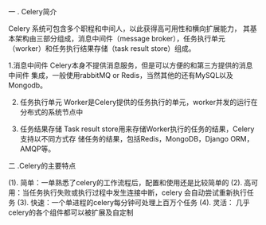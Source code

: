 一 . Celery简介

Celery 系统可包含多个职程和中间人，以此获得高可用性和横向扩展能力，
  其基本架构由三部分组成，消息中间件（message broker），任务执行单元
 （worker）和任务执行结果存储（task result store）组成。 

 1.消息中间件
    Celery本身不提供消息服务，但是可以方便的和第三方提供的消息中间件
    集成，一般使用rabbitMQ or Redis，当然其他的还有MySQL以及Mongodb。

2. 任务执行单元
   Worker是Celery提供的任务执行的单元，worker并发的运行在分布式的系统节点中

3. 任务结果存储
   Task result store用来存储Worker执行的任务的结果，Celery支持以不同方式存
   储任务的结果，包括Redis，MongoDB，Django ORM，AMQP等。


二 .Celery的主要特点

(1).	简单：一单熟悉了celery的工作流程后，配置和使用还是比较简单的
(2).	高可用：当任务执行失败或执行过程中发生连接中断，celery 会自动尝试重新执行任务
(3).	快速：一个单进程的celery每分钟可处理上百万个任务
(4).	灵活： 几乎celery的各个组件都可以被扩展及自定制




    